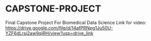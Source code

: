 # CAPSTONE-PROJECT
Final Capstone Project For Biomedical Data Science
Link for video: https://drive.google.com/file/d/14afPRNpg1Ju50U-YZF6dLrsi2aw9qiRH/view?usp=drive_link
